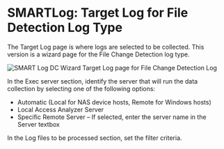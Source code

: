 # SMARTLog: Target Log for File Detection Log Type

The Target Log page is where logs are selected to be collected. This version is a wizard page for the File Change Detection log type.

![SMART Log DC Wizard Target Log page for File Change Detection Log](/img/product_docs/accessanalyzer/accessanalyzer/enterpriseauditor/admin/datacollector/smartlog/targetlogtype/targetlogfiledetection.png)

In the Exec server section, identify the server that will run the data collection by selecting one of the following options:

- Automatic (Local for NAS device hosts, Remote for Windows hosts)
- Local Access Analyzer Server
- Specific Remote Server – If selected, enter the server name in the Server textbox

In the Log files to be processed section, set the filter criteria.
